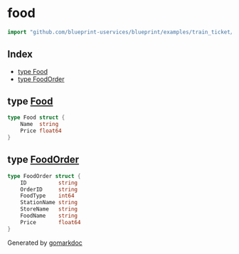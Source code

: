 <!-- Code generated by gomarkdoc. DO NOT EDIT -->

# food

```go
import "github.com/blueprint-uservices/blueprint/examples/train_ticket/workflow/food"
```

## Index

- [type Food](<#Food>)
- [type FoodOrder](<#FoodOrder>)


<a name="Food"></a>
## type [Food](<https://github.com/blueprint-uservices/blueprint/blob/main/examples/train_ticket/workflow/food/data.go#L3-L6>)



```go
type Food struct {
    Name  string
    Price float64
}
```

<a name="FoodOrder"></a>
## type [FoodOrder](<https://github.com/blueprint-uservices/blueprint/blob/main/examples/train_ticket/workflow/food/data.go#L8-L16>)



```go
type FoodOrder struct {
    ID          string
    OrderID     string
    FoodType    int64
    StationName string
    StoreName   string
    FoodName    string
    Price       float64
}
```

Generated by [gomarkdoc](<https://github.com/princjef/gomarkdoc>)
